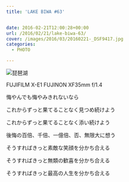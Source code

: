 ```yaml
---
title: 'LAKE BIWA #63'


date: 2016-02-21T12:00:28+00:00
url: /2016/02/21/lake-biwa-63/
cover: /images/2016/03/20160221-_DSF9417.jpg
categories:
  - PHOTO

---
```

<!--more-->
![琵琶湖](/images/2016/03/20160221-_DSF9428.jpg "琵琶湖")

FUJIFILM X-E1 FUJINON XF35mm f/1.4

悔やんでも悔やみきれないなら

これからずっと果てることなく見つめ続けよう

これからずっと果てることなく添い続けよう

後悔の百倍、千倍、一億倍、否、無限大に想う

そうすればきっと素敵な笑顔を分かち合える

そうすればきっと無類の歓喜を分かち合える

そうすればきっと最高の人生を分かち合える
